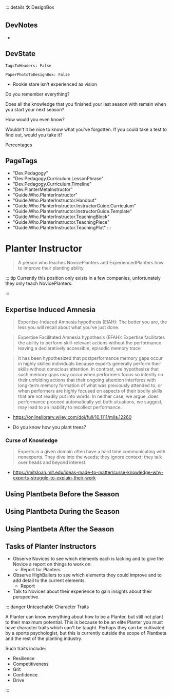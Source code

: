 ::: details 🛠 <dev>DesignBox</dev>

## DevNotes

-

## DevState

`TagsToHeaders: False`

`PaperPhotoToDesignBox: False`

- Rookie stare isn't experienced as vision

Do you remember everything?

Does all the knowledge that you finished your last season with remain when you start your next season?

How would you even know?

Wouldn't it be nice to know what you've forgotten. If you could take a test to find out, would you take it?

Percentages
<h2>PageTags</h2>

- "Dev.Pedagogy"
- "Dev.Pedagogy.Curriculum.LessonPhrase"
- "Dev.Pedagogy.Curriculum.Timeline"
- "Dev.PlanterMetaInstructor"
- "Guide.Who.PlanterInstructor"
- "Guide.Who.PlanterInstructor.Handout"
- "Guide.Who.PlanterInstructor.InstructorGuide.Curriculum"
- "Guide.Who.PlanterInstructor.InstructorGuide.Template"
- "Guide.Who.PlanterInstructor.TeachingBlock"
- "Guide.Who.PlanterInstructor.TeachingPiece"
- "Guide.Who.PlanterInstructor.TeachingPlot"
:::

# Planter Instructor

> A person who teaches NovicePlanters and ExperiencedPlanters how to improve their planting ability.

::: tip Currently this position only exists in a few companies, unfortunately they only teach NovicePlanters.

:::

## Expertise Induced Amnesia
>
> Expertise-Induced Amnesia hypothesis (EIAH): The better you are, the less you will recall about what you've just done.

> Expertise Facilitated Amnesia hypothesis (EFAH): Expertise facilitates the ability to perform skill-relevant actions without the performance leaving a declaratively accessible, episodic memory trace

> It has been hypothesized that postperformance memory gaps occur in highly skilled individuals because experts generally perform their skills without conscious attention. In contrast, we hypothesize that such memory gaps may occur when performers focus so intently on their unfolding actions that their ongoing attention interferes with long-term memory formation of what was previously attended to, or when performers are highly focused on aspects of their bodily skills that are not readily put into words. In neither case, we argue, does performance proceed automatically yet both situations, we suggest, may lead to an inability to recollect performance.

- <https://onlinelibrary.wiley.com/doi/full/10.1111/mila.12260>

- Do you know how you plant trees?

### Curse of Knowledge

> Experts in a given domain often have a hard time communicating with nonexperts. They dive into the weeds; they ignore context; they talk over heads and beyond interest.

- <https://mitsloan.mit.edu/ideas-made-to-matter/curse-knowledge-why-experts-struggle-to-explain-their-work>

## Using Plantbeta Before the Season

## Using Plantbeta During the Season

## Using Plantbeta After the Season

## Tasks of Planter Instructors

- Observe Novices to see which elements each is lacking and to give the Novice a report on things to work on.
    - Report for Planters
- Observe HighBallers to see which elements they could improve and to add detail to the current elements.
    - Report
- Talk to Novices about their experience to gain insights about their perspective.

::: danger Unteachable Character Traits

A Planter can know everything about how to be a Planter, but still not plant to their maximum potential. This is because to be an elite Planter you must have character traits which can't be taught. Perhaps they can be cultivated by a sports psychologist, but this is currently outside the scope of Plantbeta and the rest of the planting industry.  

Such traits include:

- Resilience
- Competitiveness
- Grit
- Confidence
- Drive  

:::
